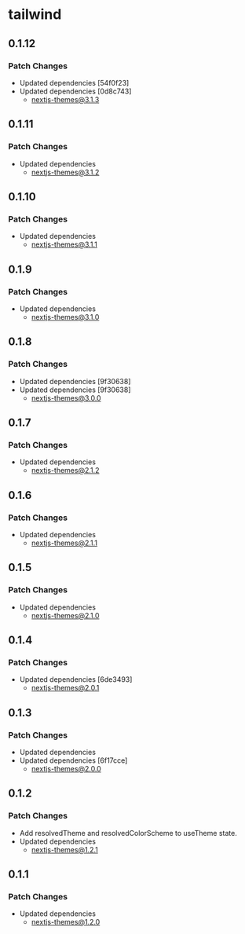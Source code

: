 # tailwind

## 0.1.12

### Patch Changes

- Updated dependencies [54f0f23]
- Updated dependencies [0d8c743]
  - nextjs-themes@3.1.3

## 0.1.11

### Patch Changes

- Updated dependencies
  - nextjs-themes@3.1.2

## 0.1.10

### Patch Changes

- Updated dependencies
  - nextjs-themes@3.1.1

## 0.1.9

### Patch Changes

- Updated dependencies
  - nextjs-themes@3.1.0

## 0.1.8

### Patch Changes

- Updated dependencies [9f30638]
- Updated dependencies [9f30638]
  - nextjs-themes@3.0.0

## 0.1.7

### Patch Changes

- Updated dependencies
  - nextjs-themes@2.1.2

## 0.1.6

### Patch Changes

- Updated dependencies
  - nextjs-themes@2.1.1

## 0.1.5

### Patch Changes

- Updated dependencies
  - nextjs-themes@2.1.0

## 0.1.4

### Patch Changes

- Updated dependencies [6de3493]
  - nextjs-themes@2.0.1

## 0.1.3

### Patch Changes

- Updated dependencies
- Updated dependencies [6f17cce]
  - nextjs-themes@2.0.0

## 0.1.2

### Patch Changes

- Add resolvedTheme and resolvedColorScheme to useTheme state.
- Updated dependencies
  - nextjs-themes@1.2.1

## 0.1.1

### Patch Changes

- Updated dependencies
  - nextjs-themes@1.2.0
